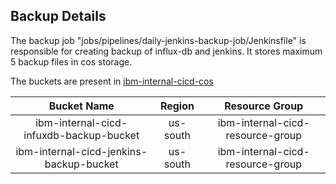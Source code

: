 ## Backup Details
The backup job "jobs/pipelines/daily-jenkins-backup-job/Jenkinsfile" is responsible for creating backup of influx-db and jenkins.
It stores maximum 5 backup files in cos storage. 

The buckets are present in [ibm-internal-cicd-cos](https://cloud.ibm.com/objectstorage/crn%3Av1%3Abluemix%3Apublic%3Acloud-object-storage%3Aglobal%3Aa%2F7cfbd5381a434af7a09289e795840d4e%3A28b5b206-4182-4324-8f5d-0d9234989a92%3A%3A?paneId=manage)

| Bucket Name | Region | Resource Group |
| :---: | :---: | :---: |
| ibm-internal-cicd-infuxdb-backup-bucket | us-south | ibm-internal-cicd-resource-group |
| ibm-internal-cicd-jenkins-backup-bucket | us-south | ibm-internal-cicd-resource-group |